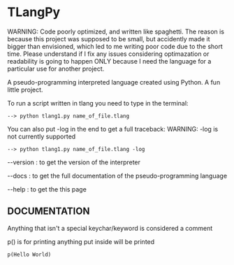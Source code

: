 # TLangPy
WARNING: Code poorly optimized, and written like spaghetti. The reason is because this project was supposed to be small, but accidently made it bigger than envisioned, which led to me writing poor code due to the short time. Please understand if I fix any issues considering optimazation or readability is going to happen ONLY because I need the language for a particular use for another project.

A pseudo-programming interpreted language created using Python. A fun little project.

To run a script written in tlang you need to type in the terminal:

    --> python tlang1.py name_of_file.tlang
    
You can also put -log in the end to get a full traceback: WARNING: -log is not currently supported

    --> python tlang1.py name_of_file.tlang -log
    
--version : to get the version of the interpreter

--docs : to get the full documentation of the pseudo-programming language

--help : to get the this page

## DOCUMENTATION

Anything that isn't a special keychar/keyword is considered a comment

p() is for printing anything put inside will be printed

    p(Hello World)
